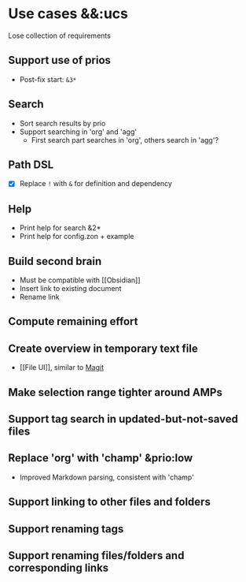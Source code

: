 # Use cases &&:ucs
Lose collection of requirements

## Support use of prios
- Post-fix start: `&3*`

## Search
- Sort search results by prio
- Support searching in 'org' and 'agg'
	- First search part searches in 'org', others search in 'agg'?

## Path DSL
- [x] Replace `!` with `&` for definition and dependency

## Help
- Print help for search &2*
- Print help for config.zon + example

## Build second brain
- Must be compatible with [[Obsidian]]
- Insert link to existing document
- Rename link

## Compute remaining effort

## Create overview in temporary text file
- [[File UI]], similar to [Magit](https://magit.vc/)

## Make selection range tighter around AMPs

## Support tag search in updated-but-not-saved files

## Replace 'org' with 'champ' &prio:low
- Improved Markdown parsing, consistent with 'champ'

## Support linking to other files and folders

## Support renaming tags

## Support renaming files/folders and corresponding links
